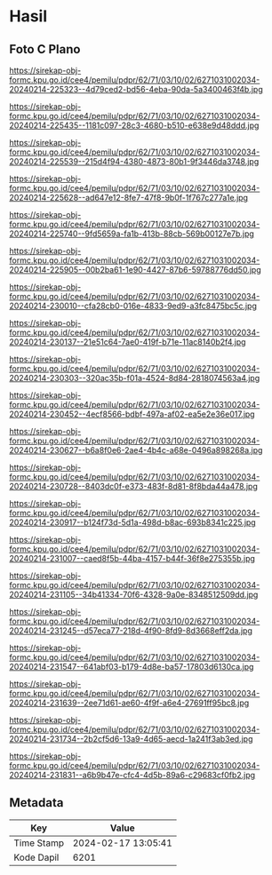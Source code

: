 # Hasil

## Foto C Plano

https://sirekap-obj-formc.kpu.go.id/cee4/pemilu/pdpr/62/71/03/10/02/6271031002034-20240214-225323--4d79ced2-bd56-4eba-90da-5a3400463f4b.jpg

https://sirekap-obj-formc.kpu.go.id/cee4/pemilu/pdpr/62/71/03/10/02/6271031002034-20240214-225435--1181c097-28c3-4680-b510-e638e9d48ddd.jpg

https://sirekap-obj-formc.kpu.go.id/cee4/pemilu/pdpr/62/71/03/10/02/6271031002034-20240214-225539--215d4f94-4380-4873-80b1-9f3446da3748.jpg

https://sirekap-obj-formc.kpu.go.id/cee4/pemilu/pdpr/62/71/03/10/02/6271031002034-20240214-225628--ad647e12-8fe7-47f8-9b0f-1f767c277a1e.jpg

https://sirekap-obj-formc.kpu.go.id/cee4/pemilu/pdpr/62/71/03/10/02/6271031002034-20240214-225740--9fd5659a-fa1b-413b-88cb-569b00127e7b.jpg

https://sirekap-obj-formc.kpu.go.id/cee4/pemilu/pdpr/62/71/03/10/02/6271031002034-20240214-225905--00b2ba61-1e90-4427-87b6-59788776dd50.jpg

https://sirekap-obj-formc.kpu.go.id/cee4/pemilu/pdpr/62/71/03/10/02/6271031002034-20240214-230010--cfa28cb0-016e-4833-9ed9-a3fc8475bc5c.jpg

https://sirekap-obj-formc.kpu.go.id/cee4/pemilu/pdpr/62/71/03/10/02/6271031002034-20240214-230137--21e51c64-7ae0-419f-b71e-11ac8140b2f4.jpg

https://sirekap-obj-formc.kpu.go.id/cee4/pemilu/pdpr/62/71/03/10/02/6271031002034-20240214-230303--320ac35b-f01a-4524-8d84-2818074563a4.jpg

https://sirekap-obj-formc.kpu.go.id/cee4/pemilu/pdpr/62/71/03/10/02/6271031002034-20240214-230452--4ecf8566-bdbf-497a-af02-ea5e2e36e017.jpg

https://sirekap-obj-formc.kpu.go.id/cee4/pemilu/pdpr/62/71/03/10/02/6271031002034-20240214-230627--b6a8f0e6-2ae4-4b4c-a68e-0496a898268a.jpg

https://sirekap-obj-formc.kpu.go.id/cee4/pemilu/pdpr/62/71/03/10/02/6271031002034-20240214-230728--8403dc0f-e373-483f-8d81-8f8bda44a478.jpg

https://sirekap-obj-formc.kpu.go.id/cee4/pemilu/pdpr/62/71/03/10/02/6271031002034-20240214-230917--b124f73d-5d1a-498d-b8ac-693b8341c225.jpg

https://sirekap-obj-formc.kpu.go.id/cee4/pemilu/pdpr/62/71/03/10/02/6271031002034-20240214-231007--caed8f5b-44ba-4157-b44f-36f8e275355b.jpg

https://sirekap-obj-formc.kpu.go.id/cee4/pemilu/pdpr/62/71/03/10/02/6271031002034-20240214-231105--34b41334-70f6-4328-9a0e-8348512509dd.jpg

https://sirekap-obj-formc.kpu.go.id/cee4/pemilu/pdpr/62/71/03/10/02/6271031002034-20240214-231245--d57eca77-218d-4f90-8fd9-8d3668eff2da.jpg

https://sirekap-obj-formc.kpu.go.id/cee4/pemilu/pdpr/62/71/03/10/02/6271031002034-20240214-231547--641abf03-b179-4d8e-ba57-17803d6130ca.jpg

https://sirekap-obj-formc.kpu.go.id/cee4/pemilu/pdpr/62/71/03/10/02/6271031002034-20240214-231639--2ee71d61-ae60-4f9f-a6e4-27691ff95bc8.jpg

https://sirekap-obj-formc.kpu.go.id/cee4/pemilu/pdpr/62/71/03/10/02/6271031002034-20240214-231734--2b2cf5d6-13a9-4d65-aecd-1a241f3ab3ed.jpg

https://sirekap-obj-formc.kpu.go.id/cee4/pemilu/pdpr/62/71/03/10/02/6271031002034-20240214-231831--a6b9b47e-cfc4-4d5b-89a6-c29683cf0fb2.jpg


## Metadata

| Key        | Value               |
| ---------- | ------------------- |
| Time Stamp | 2024-02-17 13:05:41 |
| Kode Dapil | 6201                |



